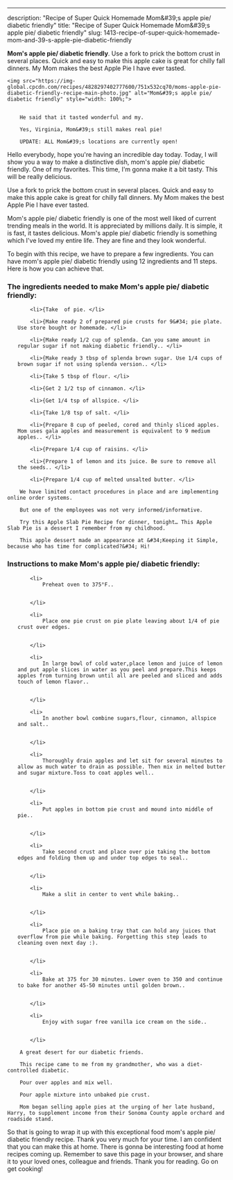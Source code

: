 ---
description: "Recipe of Super Quick Homemade Mom&amp;#39;s apple pie/ diabetic friendly"
title: "Recipe of Super Quick Homemade Mom&amp;#39;s apple pie/ diabetic friendly"
slug: 1413-recipe-of-super-quick-homemade-mom-and-39-s-apple-pie-diabetic-friendly

<p>
	<strong>Mom&#39;s apple pie/ diabetic friendly</strong>. 
	Use a fork to prick the bottom crust in several places. Quick and easy to make this apple cake is great for chilly fall dinners. My Mom makes the best Apple Pie I have ever tasted.
</p>
<p>
	
	<img src="https://img-global.cpcdn.com/recipes/4828297402777600/751x532cq70/moms-apple-pie-diabetic-friendly-recipe-main-photo.jpg" alt="Mom&#39;s apple pie/ diabetic friendly" style="width: 100%;">
	
	
		He said that it tasted wonderful and my.
	
		Yes, Virginia, Mom&#39;s still makes real pie!
	
		UPDATE: ALL Mom&#39;s locations are currently open!
	
</p>
<p>
	Hello everybody, hope you're having an incredible day today. Today, I will show you a way to make a distinctive dish, mom&#39;s apple pie/ diabetic friendly. One of my favorites. This time, I'm gonna make it a bit tasty. This will be really delicious.
</p>
	
<p>
	Use a fork to prick the bottom crust in several places. Quick and easy to make this apple cake is great for chilly fall dinners. My Mom makes the best Apple Pie I have ever tasted.
</p>
<p>
	Mom&#39;s apple pie/ diabetic friendly is one of the most well liked of current trending meals in the world. It is appreciated by millions daily. It is simple, it is fast, it tastes delicious. Mom&#39;s apple pie/ diabetic friendly is something which I've loved my entire life. They are fine and they look wonderful.
</p>

<p>
To begin with this recipe, we have to prepare a few ingredients. You can have mom&#39;s apple pie/ diabetic friendly using 12 ingredients and 11 steps. Here is how you can achieve that.
</p>

<h3>The ingredients needed to make Mom&#39;s apple pie/ diabetic friendly:</h3>

<ol>
	
		<li>{Take  of pie. </li>
	
		<li>{Make ready 2 of prepared pie crusts for 9&#34; pie plate. Use store bought or homemade. </li>
	
		<li>{Make ready 1/2 cup of splenda. Can you same amount in regular sugar if not making diabetic friendly.. </li>
	
		<li>{Make ready 3 tbsp of splenda brown sugar. Use 1/4 cups of brown sugar if not using splenda version.. </li>
	
		<li>{Take 5 tbsp of flour. </li>
	
		<li>{Get 2 1/2 tsp of cinnamon. </li>
	
		<li>{Get 1/4 tsp of allspice. </li>
	
		<li>{Take 1/8 tsp of salt. </li>
	
		<li>{Prepare 8 cup of peeled, cored and thinly sliced apples. Mom uses gala apples and measurement is equivalent to 9 medium apples.. </li>
	
		<li>{Prepare 1/4 cup of raisins. </li>
	
		<li>{Prepare 1 of lemon and its juice. Be sure to remove all the seeds.. </li>
	
		<li>{Prepare 1/4 cup of melted unsalted butter. </li>
	
</ol>
<p>
	
		We have limited contact procedures in place and are implementing online order systems.
	
		But one of the employees was not very informed/informative.
	
		Try this Apple Slab Pie Recipe for dinner, tonight… This Apple Slab Pie is a dessert I remember from my childhood.
	
		This apple dessert made an appearance at &#34;Keeping it Simple, because who has time for complicated?&#34; Hi!
	
</p>

<h3>Instructions to make Mom&#39;s apple pie/ diabetic friendly:</h3>

<ol>
	
		<li>
			Preheat oven to 375°F..
			
			
		</li>
	
		<li>
			Place one pie crust on pie plate leaving about 1/4 of pie crust over edges.
			
			
		</li>
	
		<li>
			In large bowl of cold water,place lemon and juice of lemon and put apple slices in water as you peel and prepare.This keeps apples from turning brown until all are peeled and sliced and adds touch of lemon flavor..
			
			
		</li>
	
		<li>
			In another bowl combine sugars,flour, cinnamon, allspice and salt..
			
			
		</li>
	
		<li>
			Thoroughly drain apples and let sit for several minutes to allow as much water to drain as possible. Then mix in melted butter and sugar mixture.Toss to coat apples well..
			
			
		</li>
	
		<li>
			Put apples in bottom pie crust and mound into middle of pie..
			
			
		</li>
	
		<li>
			Take second crust and place over pie taking the bottom edges and folding them up and under top edges to seal..
			
			
		</li>
	
		<li>
			Make a slit in center to vent while baking..
			
			
		</li>
	
		<li>
			Place pie on a baking tray that can hold any juices that overflow from pie while baking. Forgetting this step leads to cleaning oven next day :).
			
			
		</li>
	
		<li>
			Bake at 375 for 30 minutes. Lower oven to 350 and continue to bake for another 45-50 minutes until golden brown..
			
			
		</li>
	
		<li>
			Enjoy with sugar free vanilla ice cream on the side..
			
			
		</li>
	
</ol>

<p>
	
		A great desert for our diabetic friends.
	
		This recipe came to me from my grandmother, who was a diet-controlled diabetic.
	
		Pour over apples and mix well.
	
		Pour apple mixture into unbaked pie crust.
	
		Mom began selling apple pies at the urging of her late husband, Harry, to supplement income from their Sonoma County apple orchard and roadside stand.
	
</p>

<p>
	So that is going to wrap it up with this exceptional food mom&#39;s apple pie/ diabetic friendly recipe. Thank you very much for your time. I am confident that you can make this at home. There is gonna be interesting food at home recipes coming up. Remember to save this page in your browser, and share it to your loved ones, colleague and friends. Thank you for reading. Go on get cooking!
</p>
